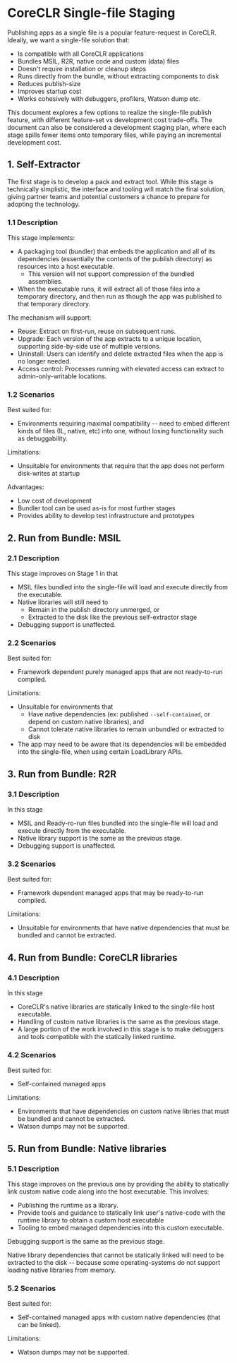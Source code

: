 # CoreCLR Single-file Staging 

Publishing apps as a single file is a popular feature-request in CoreCLR. Ideally, we want a single-file solution that:

* Is compatible with all CoreCLR applications
* Bundles MSIL, R2R, native code and custom (data) files
* Doesn't require installation or cleanup steps
* Runs directly from the bundle, without extracting components to disk
* Reduces publish-size
* Improves startup cost
* Works cohesively with debuggers, profilers, Watson dump etc. 

This document explores a few options to realize the single-file publish feature, with different feature-set vs development cost trade-offs. The document can also be considered a development staging plan, where each stage spills fewer items onto temporary files, while paying an incremental development cost.

## 1. Self-Extractor

The first stage is to develop a pack and extract tool.
While this stage is technically simplistic, the interface and tooling will match the final solution, giving partner teams and potential customers a chance to prepare for adopting the technology.

### 1.1 Description

This stage implements:

* A  packaging tool (bundler) that embeds the application and all of its dependencies (essentially the contents of the publish directory) as resources into a host executable. 
	* This version will not support compression of the bundled assemblies.
* When the executable runs, it will extract all of those files into a temporary directory, and then run as though the app was published to that temporary directory.

The mechanism will support:

* Reuse: Extract on first-run, reuse on subsequent runs.
* Upgrade: Each version of the app extracts to a unique location, supporting side-by-side use of multiple versions.
* Uninstall: Users can identify and delete extracted files when the app is no longer needed.
* Access control: Processes running with elevated access can extract to admin-only-writable locations.

### 1.2 Scenarios

Best suited for:

* Environments requiring maximal compatibility -- need to embed different kinds of files (IL, native, etc) into one, without losing functionality such as debuggability.

Limitations:

* Unsuitable for environments that require that the app does not perform disk-writes at startup

Advantages:

* Low cost of development
* Bundler tool can be used as-is for most further stages
* Provides ability to develop test infrastructure and prototypes

## 2. Run from Bundle: MSIL

### 2.1 Description

This stage improves on Stage 1 in that 

* MSIL files bundled into the single-file will load and execute directly from the executable.
* Native libraries will still need to 
	* Remain in the publish directory unmerged, or
	* Extracted to the disk like the previous self-extractor stage
* Debugging support is unaffected. 

### 2.2 Scenarios

Best suited for:

* Framework dependent purely managed apps that are not ready-to-run compiled.

Limitations:

* Unsuitable for environments that 
	* Have native dependencies (ex: published `--self-contained`, or depend on custom native libraries), and 
	* Cannot tolerate native libraries to remain unbundled or extracted to disk
* The app may need to be aware that its dependencies will be embedded into the single-file, when using certain LoadLibrary APIs.

## 3. Run from Bundle:  R2R

### 3.1 Description

In this stage

* MSIL and Ready-ro-run files bundled into the single-file will load and execute directly from the executable.
* Native library support is the same as the previous stage.
* Debugging support is unaffected. 

### 3.2 Scenarios

Best suited for:

* Framework dependent managed apps that may be ready-to-run compiled.

Limitations:

* Unsuitable for environments that have native dependencies that must be bundled and cannot be extracted.

## 4. Run from Bundle: CoreCLR libraries 

### 4.1 Description

In this stage

* CoreCLR's native libraries are statically linked to the single-file host executable.
* Handling of custom native libraries is the same as the previous stage.
* A large portion of the work involved in this stage is to make debuggers and tools compatible with the statically linked runtime.

### 4.2 Scenarios

Best suited for:

* Self-contained managed apps

Limitations:

* Environments that have dependencies on custom native libries that must be bundled and cannot be extracted.
* Watson dumps may not be supported.

## 5. Run from Bundle: Native libraries

### 5.1 Description

This stage improves on the previous one by providing the ability to statically link custom native code along into the host executable. This involves:

- Publishing the runtime as a library.
- Provide tools and guidance to statically link user's native-code with the runtime library to obtain a custom host executable
- Tooling to embed managed dependencies into this custom executable.

 Debugging support is the same as the previous stage.

Native library dependencies that cannot be statically linked will need to be extracted to the disk -- because some operating-systems do not support loading native libraries from memory.

### 5.2 Scenarios

Best suited for:

* Self-contained managed apps with custom native dependencies (that can be linked).

Limitations:

* Watson dumps may not be supported.
